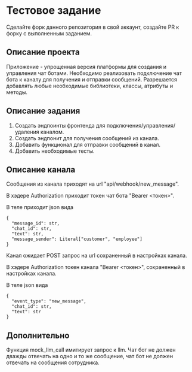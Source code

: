 # Тестовое задание
Сделайте форк данного репозитория в свой аккаунт, создайте PR к форку с выполненным заданием.

## Описание проекта
Приложение - упрощенная версия платформы для создания и управления чат ботами.
Необходимо реализовать подключение чат бота к каналу для получения и отправки сообщений.
Разрешается добавлять любые необходимые библиотеки, классы, атрибуты и методы.

## Описание задания
1. Создать эндпоинты фронтенда для подключения/управления/удаления каналом.
2. Создать эндпонит для получения сообщений из канала.
3. Добавить функционал для отправки сообщений в канал.
4. Добавить необходимые тесты.

## Описание канала
Сообщения из канала приходят на url "api/webhook/new_message".

В хэдере Authorization приходит токен чат бота "Bearer <токен>".

В теле приходит json вида
```
{
  "message_id": str,
  "chat_id": str,
  "text": str,
  "message_sender": Literal["customer", "employee"]
}
```
Канал ожидает POST запрос на url сохраненный в настройках канала.

В хэдере Authorization токен канала "Bearer <токен>", сохраненный в настройках канала.

В теле json вида
```
{
  "event_type": "new_message",
  "chat_id": str,
  "text": str
}
```

## Дополнительно
Функция mock_llm_call имитирует запрос к llm.
Чат бот не должен дважды отвечать на одно и то же сообщение, чат бот не должен отвечать на сообщения сотрудника.